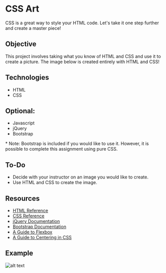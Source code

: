 # CSS Art
CSS is a great way to style your HTML code. Let's take it one step further and create a master piece!

## Objective
This project involves taking what you know of HTML and CSS and use it to create a picture. The image below is created entirely with HTML and CSS!


## Technologies
- HTML
- CSS

## Optional:
- Javascript
- jQuery
- Bootstrap

\* Note: Bootstrap is included if you would like to use it. However, it is possible to complete this assignment using pure CSS.

## To-Do
- Decide with your instructor on an image you would like to create.
- Use HTML and CSS to create the image.

## Resources
- [HTML Reference](https://www.w3schools.com/html/)
- [CSS Reference](https://www.w3schools.com/css/default.asp)
- [jQuery Documentation](https://jquery.com/)
- [Bootstrap Documentation](https://getbootstrap.com)
- [A Guide to Flexbox](https://css-tricks.com/snippets/css/a-guide-to-flexbox/)
- [A Guide to Centering in CSS](https://css-tricks.com/centering-css-complete-guide/)

## Example
![alt text](http://www.epoff.com/wp-content/uploads/2013/11/Darth-Vader-_-CSS.png)
